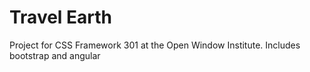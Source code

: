 # Travel Earth


Project for CSS Framework 301 at the Open Window Institute. Includes bootstrap and angular


